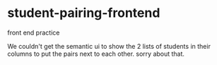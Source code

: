# student-pairing-frontend
front end practice

We couldn't get the semantic ui to show the 2 lists of students in their columns to put the pairs next to each other. 
sorry about that.

